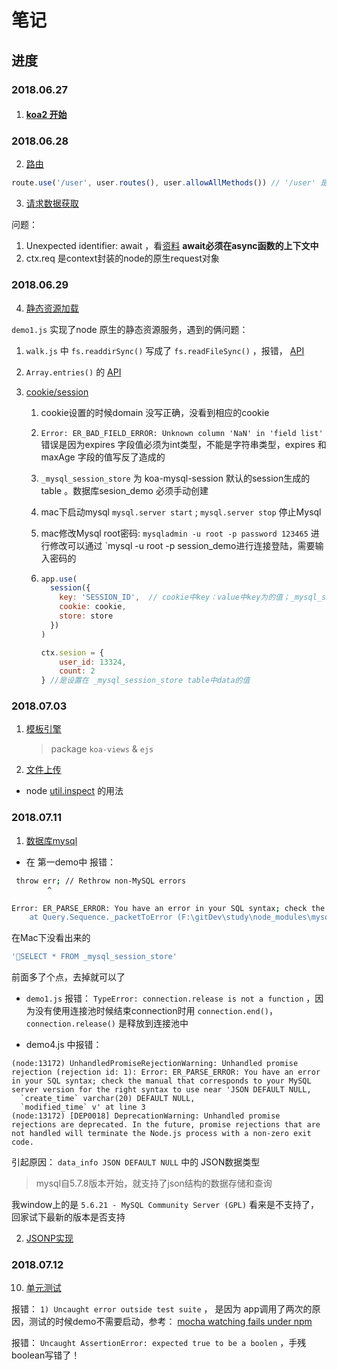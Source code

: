 # 笔记

## 进度

### 2018.06.27

1.  #### [koa2 开始](https://chenshenhai.github.io/koa2-note/note/start/quick.html)

### 2018.06.28

2. [路由](https://chenshenhai.github.io/koa2-note/note/route/koa-router.html)

```js
route.use('/user', user.routes(), user.allowAllMethods()) // '/user' 是prefix 前缀
```



3. [请求数据获取](https://chenshenhai.github.io/koa2-note/note/request/get.html)

问题：

1. Unexpected identifier: await ，看[资料](https://cnodejs.org/topic/5640b80d3a6aa72c5e0030b6) **await必须在async函数的上下文中**
2. ctx.req 是context封装的node的原生request对象





### 2018.06.29

4. [静态资源加载](https://chenshenhai.github.io/koa2-note/note/static/server.html)

`demo1.js` 实现了node 原生的静态资源服务，遇到的俩问题：

1. `walk.js` 中 `fs.readdirSync()` 写成了 `fs.readFileSync()` ，报错， [API](http://nodejs.cn/api/fs.html)
2. `Array.entries()` 的 [API](http://www.runoob.com/jsref/jsref-entries.html) 





5. [cookie/session](https://chenshenhai.github.io/koa2-note/note/cookie/info.html) 
   1. cookie设置的时候domain 没写正确，没看到相应的cookie

   2. `Error: ER_BAD_FIELD_ERROR: Unknown column 'NaN' in 'field list'`   错误是因为expires 字段值必须为int类型，不能是字符串类型，expires 和 maxAge 字段的值写反了造成的

   3. `_mysql_session_store`  为 koa-mysql-session 默认的session生成的table 。数据库sesion_demo 必须手动创建

   4. mac下启动mysql `mysql.server start`   ;   `mysql.server stop`  停止Mysql

   5. mac修改Mysql root密码: ` mysqladmin -u root -p password 123465 ` 进行修改可以通过 `mysql -u root -p session_demo进行连接登陆，需要输入密码的

   6. ```js
      app.use(
        session({
          key: 'SESSION_ID',  // cookie中key：value中key为的值；_mysql_session_store 数据表中id值为key：value的组合值
          cookie: cookie,
          store: store
        })
      )

      ctx.sesion = {
          user_id: 13324,
          count: 2
      } //是设置在 _mysql_session_store table中data的值
      ```




### 2018.07.03

1. [模板引擎](https://chenshenhai.github.io/koa2-note/note/template/add.html) 

   > package `koa-views`  & `ejs` 



2. [文件上传](https://chenshenhai.github.io/koa2-note/note/upload/busboy.html) 

+ node [util.inspect](https://www.zhihu.com/question/34776469#answer-27551087) 的用法





### 2018.07.11

1. [数据库mysql](https://chenshenhai.github.io/koa2-note/note/mysql/info.html)

* 在 第一demo中 报错：

```bash
 throw err; // Rethrow non-MySQL errors
        ^

Error: ER_PARSE_ERROR: You have an error in your SQL syntax; check the manual that corresponds to your MySQL server version for the right syntax to use near SELECT * FROM _mysql_session_store' at line 1
    at Query.Sequence._packetToError (F:\gitDev\study\node_modules\mysql\lib\protocol\sequences\Sequence.js:52:14)
```

在Mac下没看出来的

```sql
'SELECT * FROM _mysql_session_store'
```

前面多了个点，去掉就可以了

* `demo1.js` 报错： `TypeError: connection.release is not a function`  ，因为没有使用连接池时候结束connection时用 `connection.end()`，`connection.release()` 是释放到连接池中



* demo4.js 中报错：

```shell
(node:13172) UnhandledPromiseRejectionWarning: Unhandled promise rejection (rejection id: 1): Error: ER_PARSE_ERROR: You have an error in your SQL syntax; check the manual that corresponds to your MySQL server version for the right syntax to use near 'JSON DEFAULT NULL,
  `create_time` varchar(20) DEFAULT NULL,
  `modified_time` v' at line 3
(node:13172) [DEP0018] DeprecationWarning: Unhandled promise rejections are deprecated. In the future, promise rejections that are not handled will terminate the Node.js process with a non-zero exit code.
```

引起原因：  `data_info JSON DEFAULT NULL` 中的 JSON数据类型

> mysql自5.7.8版本开始，就支持了json结构的数据存储和查询 

我window上的是 `5.6.21 - MySQL Community Server (GPL)` 看来是不支持了，回家试下最新的版本是否支持





2. [JSONP实现](https://chenshenhai.github.io/koa2-note/note/jsonp/koa-jsonp.html) 





### 2018.07.12

10. [单元测试](https://chenshenhai.github.io/koa2-note/note/test/unit.html) 

报错： `1) Uncaught error outside test suite` ， 是因为 app调用了两次的原因，测试的时候demo不需要启动，参考： [mocha watching fails under npm](https://stackoverflow.com/questions/32868692/mocha-watching-fails-under-npm) 



报错： `Uncaught AssertionError: expected true to be a boolen`  ，手残boolean写错了！